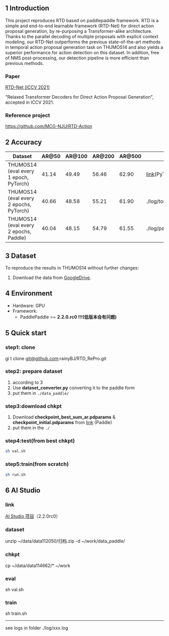 ## 1 Introduction

This project reproduces RTD based on paddlepaddle framework. RTD is a simple and end-to-end learnable framework (RTD-Net) for direct action proposal generation, by re-purposing a Transformer-alike architecture. Thanks to the parallel decoding of multiple proposals with explicit context modeling, our RTD-Net outperforms the previous state-of-the-art methods in temporal action proposal generation task on THUMOS14 and also yields a superior performance for action detection on this dataset. In addition, free of NMS post-processing, our detection pipeline is more efficient than previous methods.

### Paper

[RTD-Net (ICCV 2021)](https://arxiv.org/pdf/2102.01894.pdf)

 "Relaxed Transformer Decoders for Direct Action Proposal Generation", accepted in ICCV 2021.

### Reference project

https://github.com/MCG-NJU/RTD-Action

## 2 Accuracy

| Dataset                                 | AR@50 | AR@100 | AR@200 | AR@500 | checkpoint                                                   |
| --------------------------------------- | ----- | ------ | ------ | ------ | ------------------------------------------------------------ |
| THUMOS14 (eval every 1 epoch, PyTorch)  | 41.14 | 49.49  | 56.46  | 62.90  | [link](https://drive.google.com/file/d/1h20GnPhaJP3QkwVspn_ndXevJ97FGpE6/view?usp=sharing)(PyTorch) |
| THUMOS14 (eval every 2 epochs, PyTorch) | 40.66 | 48.58  | 55.21  | 61.90  | ./log/torch_best_sum_ar.txt                                  |
| THUMOS14 (eval every 2 epochs, Paddle)  | 40.04 | 48.15  | 54.79  | 61.55  | ./log/paddle_beast_sum_ar.txt                                |

## 3 Dataset

To reproduce the results in THUMOS14 without further changes:

1. Download the data from [GoogleDrive](https://drive.google.com/drive/folders/13KwgSgeZKWwIYE77PVo4_dvZhf8qQisJ?usp=sharing).

## 4 Environment

- Hardware: GPU
- Framework:
  - PaddlePaddle >= **2.2.0.rc0 !!!(低版本会有问题)**

## 5 Quick start

### step1: clone

gi t clone git@github.com:rainyBJ/RTD_RePro.git

### step2: prepare dataset

1. according to 3
2. Use **dataset_converter.py** converting it to the paddle form
3. put them in ```./data_paddle/```

### step3:download chkpt

1. Download **checkpoint_best_sum_ar.pdparams**  & **checkpoint_initial.pdparams** from [link](https://aistudio.baidu.com/aistudio/datasetdetail/114662) (Paddle)
2. put them in the ```./```

### step4:test(from best chkpt)

```bash
sh val.sh 
```

### step5:train(from scratch)

``` bash
sh run.sh
```

## 6 AI Studio

### link

[AI Studio 项目](https://aistudio.baidu.com/aistudio/projectdetail/2559085?shared=1)（2.2.0rc0）

### dataset

unzip ~/data/data112050/归档.zip -d ~/work/data_paddle/

### chkpt

cp ~/data/data114662/* ~/work

### eval

sh val.sh

### train

sh train.sh

---

see logs in folder ./log/xxx.log
